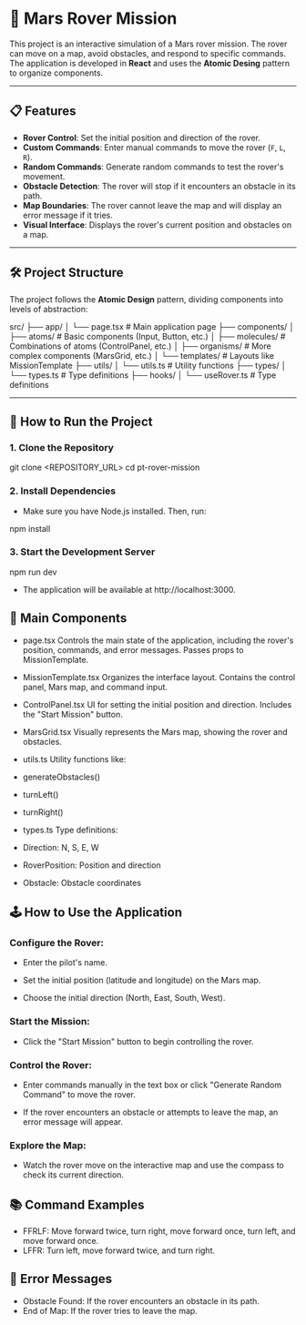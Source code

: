 # 🚀 Mars Rover Mission

This project is an interactive simulation of a Mars rover mission. The rover can move on a map, avoid obstacles, and respond to specific commands. The application is developed in **React** and uses the **Atomic Desing** pattern to organize components.

___

## 📋 Features

- **Rover Control**: Set the initial position and direction of the rover.
- **Custom Commands**: Enter manual commands to move the rover (`F`, `L`, `R`).
- **Random Commands**: Generate random commands to test the rover's movement.
- **Obstacle Detection**: The rover will stop if it encounters an obstacle in its path.
- **Map Boundaries**: The rover cannot leave the map and will display an error message if it tries.
- **Visual Interface**: Displays the rover's current position and obstacles on a map.

---

## 🛠️ Project Structure

The project follows the **Atomic Design** pattern, dividing components into levels of abstraction:

src/
├── app/
│   └── page.tsx            # Main application page
├── components/
│   ├── atoms/              # Basic components (Input, Button, etc.)
│   ├── molecules/          # Combinations of atoms (ControlPanel, etc.)
│   ├── organisms/          # More complex components (MarsGrid, etc.)
│   └── templates/          # Layouts like MissionTemplate
├── utils/
│   └── utils.ts            # Utility functions
├── types/
│   └── types.ts            # Type definitions
├── hooks/
│   └── useRover.ts            # Type definitions


---

## 🚀 How to Run the Project

### 1. Clone the Repository

git clone <REPOSITORY_URL>
cd pt-rover-mission


### 2. Install Dependencies
-  Make sure you have Node.js installed. Then, run:

npm install

### 3. Start the Development Server

npm run dev

- The application will be available at http://localhost:3000.

## 🧩 Main Components
- page.tsx
Controls the main state of the application, including the rover's position, commands, and error messages. Passes props to MissionTemplate.

- MissionTemplate.tsx
Organizes the interface layout. Contains the control panel, Mars map, and command input.

- ControlPanel.tsx
UI for setting the initial position and direction. Includes the "Start Mission" button.

- MarsGrid.tsx
Visually represents the Mars map, showing the rover and obstacles.

- utils.ts
Utility functions like:

 - generateObstacles()

 - turnLeft()

 - turnRight()

- types.ts
Type definitions:

 - Direction: N, S, E, W

 - RoverPosition: Position and direction

 - Obstacle: Obstacle coordinates


## 🕹️ How to Use the Application

### Configure the Rover:

- Enter the pilot's name.

- Set the initial position (latitude and longitude) on the Mars map.

- Choose the initial direction (North, East, South, West).

### Start the Mission:

- Click the "Start Mission" button to begin controlling the rover.

### Control the Rover:

- Enter commands manually in the text box or click "Generate Random Command" to move the rover.

- If the rover encounters an obstacle or attempts to leave the map, an error message will appear.

### Explore the Map:

- Watch the rover move on the interactive map and use the compass to check its current direction.

## 📚 Command Examples

- FFRLF: Move forward twice, turn right, move forward once, turn left, and move forward once.
- LFFR: Turn left, move forward twice, and turn right.

## 🛑 Error Messages

- Obstacle Found: If the rover encounters an obstacle in its path.
- End of Map: If the rover tries to leave the map.


